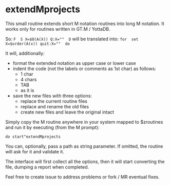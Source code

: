 # extendMprojects

This small routine extends short M notation routines into long M notation.
It works only for routines written in GT.M / YottaDB.

So:
`F  S X=$O(A(X)) Q:X=""  D`
will be translated into:
`for  set X=$order(A(x)) quit:X=""  do`


It will, additionally:
- format the extended notation as upper case or lower case
- indent the code (not the labels or comments as 1st char) as follows:
  - 1 char
  - 4 chars
  - TAB
  - as it is
- save the new files with three options:
  - replace the current routine files
  - replace and rename the old files
  - create new files and leave the original intact

Simply copy the M routine anywhere in your system mapped to $zroutines and run it by executing (from the M prompt):

`do start^extendMprojects`

You can, optionally, pass a path as string parameter. If omitted, the routine will ask for it and validate it.

The interface will first collect all the options, then it will start converting the file, dumping a report when completed.

Feel free to create issue to address problems or fork / MR eventual fixes.
